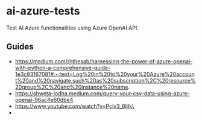 # ai-azure-tests
Test AI Azure functionalities using Azure OpenAI API.


## Guides
- https://medium.com/@thesab/harnessing-the-power-of-azure-openai-with-python-a-comprehensive-guide-1e3c83167081#:~:text=Log%20in%20to%20your%20Azure%20account%20and%20navigate,such%20as%20subscription%2C%20resource%20group%2C%20and%20instance%20name.
- https://shweta-lodha.medium.com/query-your-csv-data-using-azure-openai-96ac4e60dbe4
- https://www.youtube.com/watch?v=Pciv3_6IjIk\
- 